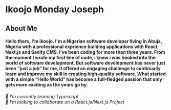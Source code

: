 # Ikoojo Monday Joseph
## About Me
#### Hello there, I'm Ikoojo. I'm a Nigerian software developer living in Abuja, Nigeria with a professional exprience building applications with React, Next.js and Sanity CMS. I've been coding for more than three years. From the moment I wrote my first line of code, i knew i was hooked into the world of software development. But software development has never just been “just a job” for me, it offered an engaging challenge to continually learn and improve my skill in creating high-quality software. What started with a simple “Hello World” has become a full-fledged passion that only gets more exciting as the years go by.
###### 🌱 I’m currently learning Typescript <br>💞️ I’m looking to collaborate on a React.js/Next.js Project

<!---
KMF21/KMF21 is a ✨ special ✨ repository because its `README.md` (this file) appears on your GitHub profile.
You can click the Preview link to take a look at your changes.
--->



